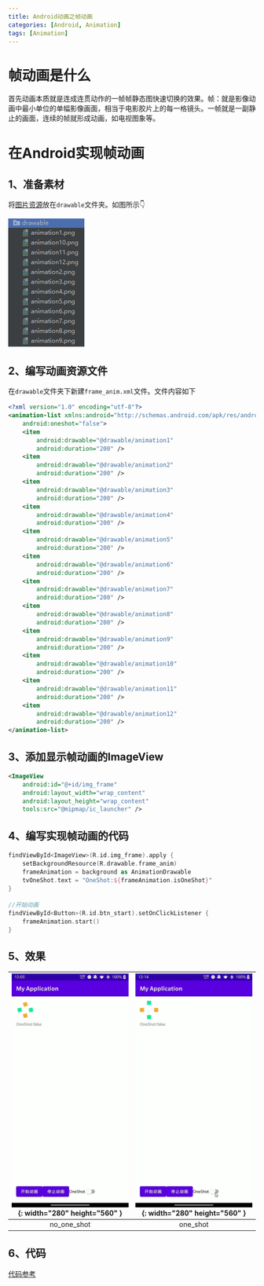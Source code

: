 ```yaml
---
title: Android动画之帧动画
categories: [Android, Animation]
tags: [Animation]
---
```


# **帧动画是什么**
首先动画本质就是连成连贯动作的一帧帧静态图快速切换的效果。帧：就是影像动画中最小单位的单幅影像画面，相当于电影胶片上的每一格镜头。一帧就是一副静止的画面，连续的帧就形成动画，如电视图象等。

# **在Android实现帧动画**

## 1、准备素材
将[图片资源](/assets/android/animation/frame_animation/frame_anim_drawable.zip)放在`drawable`文件夹。如图所示👇

![素材路径](/assets/android/animation/frame_animation/sourse_location.png)

## 2、编写动画资源文件
在`drawable`文件夹下新建`frame_anim.xml`文件。文件内容如下

``` xml
<?xml version="1.0" encoding="utf-8"?>
<animation-list xmlns:android="http://schemas.android.com/apk/res/android"
    android:oneshot="false">
    <item
        android:drawable="@drawable/animation1"
        android:duration="200" />
    <item
        android:drawable="@drawable/animation2"
        android:duration="200" />
    <item
        android:drawable="@drawable/animation3"
        android:duration="200" />
    <item
        android:drawable="@drawable/animation4"
        android:duration="200" />
    <item
        android:drawable="@drawable/animation5"
        android:duration="200" />
    <item
        android:drawable="@drawable/animation6"
        android:duration="200" />
    <item
        android:drawable="@drawable/animation7"
        android:duration="200" />
    <item
        android:drawable="@drawable/animation8"
        android:duration="200" />
    <item
        android:drawable="@drawable/animation9"
        android:duration="200" />
    <item
        android:drawable="@drawable/animation10"
        android:duration="200" />
    <item
        android:drawable="@drawable/animation11"
        android:duration="200" />
    <item
        android:drawable="@drawable/animation12"
        android:duration="200" />
</animation-list>
```
## 3、添加显示帧动画的ImageView
``` xml
<ImageView
    android:id="@+id/img_frame"
    android:layout_width="wrap_content"
    android:layout_height="wrap_content"
    tools:src="@mipmap/ic_launcher" />
```
## 4、编写实现帧动画的代码
``` kotlin
findViewById<ImageView>(R.id.img_frame).apply {
    setBackgroundResource(R.drawable.frame_anim)
    frameAnimation = background as AnimationDrawable
    tvOneShot.text = "OneShot:${frameAnimation.isOneShot}"
}

//开始动画
findViewById<Button>(R.id.btn_start).setOnClickListener {
    frameAnimation.start()
}
```
## 5、效果

|![no_one_shot](/assets/android/animation/frame_animation/no_one_shot.gif){: width="280" height="560" }|![one_shot](/assets/android/animation/frame_animation/one_shot.gif){: width="280" height="560" }|
|:---:|:---:|
|no_one_shot|one_shot|

## 6、代码
[代码参考](https://github.com/WigerCheng/MyLearnApplication/blob/master/app/src/main/java/com/example/myapplication/animation/FrameAnimationActivity.kt)